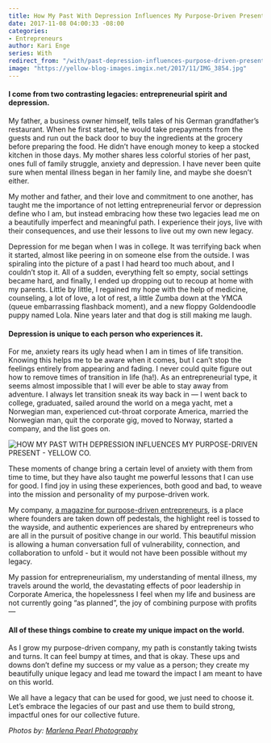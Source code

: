 ```yaml
---
title: How My Past With Depression Influences My Purpose-Driven Present
date: 2017-11-08 04:00:33 -08:00
categories:
- Entrepreneurs
author: Kari Enge
series: With
redirect_from: "/with/past-depression-influences-purpose-driven-present/"
image: "https://yellow-blog-images.imgix.net/2017/11/IMG_3854.jpg"
---
```


#### I come from two contrasting legacies: entrepreneurial spirit and depression.

My father, a business owner himself, tells tales of his German grandfather’s restaurant. When he first started, he would take prepayments from the guests and run out the back door to buy the ingredients at the grocery before preparing the food. He didn’t have enough money to keep a stocked kitchen in those days. My mother shares less colorful stories of her past, ones full of family struggle, anxiety and depression. I have never been quite sure when mental illness began in her family line, and maybe she doesn’t either.

My mother and father, and their love and commitment to one another, has taught me the importance of not letting entrepreneurial fervor or depression define who I am, but instead embracing how these two legacies lead me on a beautifully imperfect and meaningful path. I experience their joys, live with their consequences, and use their lessons to live out my own new legacy.

Depression for me began when I was in college. It was terrifying back when it started, almost like peering in on someone else from the outside. I was spiraling into the picture of a past I had heard too much about, and I couldn’t stop it. All of a sudden, everything felt so empty, social settings became hard, and finally, I ended up dropping out to recoup at home with my parents. Little by little, I regained my hope with the help of medicine, counseling, a lot of love, a lot of rest, a little Zumba down at the YMCA (queue embarrassing flashback moment), and a new floppy Goldendoodle puppy named Lola. Nine years later and that dog is still making me laugh.

#### Depression is unique to each person who experiences it.

For me, anxiety rears its ugly head when I am in times of life transition. Knowing this helps me to be aware when it comes, but I can’t stop the feelings entirely from appearing and fading. I never could quite figure out how to remove times of transition in life (ha!). As an entrepreneurial type, it seems almost impossible that I will ever be able to stay away from adventure. I always let transition sneak its way back in — I went back to college, graduated, sailed around the world on a mega yacht, met a Norwegian man, experienced cut-throat corporate America, married the Norwegian man, quit the corporate gig, moved to Norway, started a company, and the list goes on.

![HOW MY PAST WITH DEPRESSION INFLUENCES MY PURPOSE-DRIVEN PRESENT - YELLOW CO.](https://yellow-blog-images.imgix.net/2017/11/IMG_3853.jpg)

These moments of change bring a certain level of anxiety with them from time to time, but they have also taught me powerful lessons that I can use for good. I find joy in using these experiences, both good and bad, to weave into the mission and personality of my purpose-driven work.

My company, [a magazine for purpose-driven entrepreneurs](https://rankandfilemag.com/), is a place where founders are taken down off pedestals, the highlight reel is tossed to the wayside, and authentic experiences are shared by entrepreneurs who are all in the pursuit of positive change in our world. This beautiful mission is allowing a human conversation full of vulnerability, connection, and collaboration to unfold - but it would not have been possible without my legacy.

My passion for entrepreneurialism, my understanding of mental illness, my travels around the world, the devastating effects of poor leadership in Corporate America, the hopelessness I feel when my life and business are not currently going “as planned”, the joy of combining purpose with profits —

#### All of these things combine to create my unique impact on the world.

As I grow my purpose-driven company, my path is constantly taking twists and turns. It can feel bumpy at times, and that is okay. These ups and downs don’t define my success or my value as a person; they create my beautifully unique legacy and lead me toward the impact I am meant to have on this world.

We all have a legacy that can be used for good, we just need to choose it. Let’s embrace the legacies of our past and use them to build strong, impactful ones for our collective future.

_Photos by: [Marlena Pearl Photography](https://www.marlenapearlphotography.com/)_
